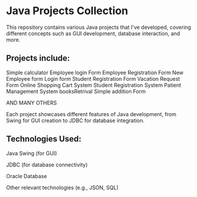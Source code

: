 # Java Projects Collection
This repository contains various Java projects that I’ve developed, covering different concepts such as GUI development, database interaction, and more.

## Projects include:
Simple calculator
Employee login Form
Employee Registration Form
New Employee form
Login form
Student Registration Form
Vacation Request Form
Online Shopping Cart System
Student Registration System
Patient Management System
booksRetrival
Simple addition Form

AND MANY OTHERS

Each project showcases different features of Java development, from Swing for GUI creation to JDBC for database integration.

## Technologies Used:
Java Swing (for GUI)

JDBC (for database connectivity)

Oracle Database

Other relevant technologies (e.g., JSON, SQL)
